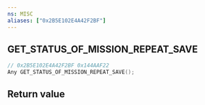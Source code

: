 ```yaml
---
ns: MISC
aliases: ["0x2B5E102E4A42F2BF"]
---
```

## GET_STATUS_OF_MISSION_REPEAT_SAVE

```c
// 0x2B5E102E4A42F2BF 0x144AAF22
Any GET_STATUS_OF_MISSION_REPEAT_SAVE();
```


## Return value
